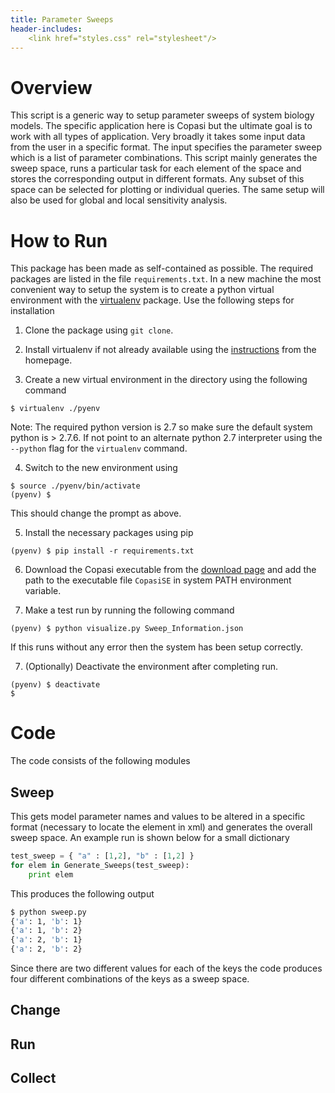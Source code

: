 ```yaml
---
title: Parameter Sweeps
header-includes:
    <link href="styles.css" rel="stylesheet"/>
---
```


# Overview

This script is a generic way to setup parameter sweeps of system
biology models. The specific application here is Copasi but the
ultimate goal is to work with all types of application. Very
broadly it takes some input data from the user in a specific
format. The input specifies the parameter sweep which is a list
of parameter combinations. This script mainly generates the sweep
space, runs a particular task for each element of the space and
stores the corresponding output in different formats. Any subset
of this space can be selected for plotting or individual
queries. The same setup will also be used for global and local
sensitivity analysis.

# How to Run

This package has been made as self-contained as possible. The required
packages are listed in the file `requirements.txt`. In a new machine
the most convenient way to setup the system is to create a python
virtual environment with the [virtualenv](https://virtualenv.pypa.io/en/latest/)
package. Use the following steps for installation

1. Clone the package using `git clone`.

2. Install virtualenv if not already available using the [instructions](https://virtualenv.pypa.io/en/latest/installation.html)
from the homepage.

3. Create a new virtual environment in the directory using the following command

```
$ virtualenv ./pyenv
```

Note: The required python version is 2.7 so make sure the default system python
is > 2.7.6. If not point to an alternate python 2.7 interpreter using the `--python`
flag for the `virtualenv` command.

4. Switch to the new environment using

```
$ source ./pyenv/bin/activate
(pyenv) $
```

This should change the prompt as above.

5. Install the necessary packages using pip

```
(pyenv) $ pip install -r requirements.txt
```

6. Download the Copasi executable from the [download page](https://github.com/copasi/COPASI/releases/download/Build-104/COPASI-4.16.104-Linux-64bit.tar.gz)
and add the path to the executable file `CopasiSE` in
system PATH environment variable.

6. Make a test run by running the following command

```
(pyenv) $ python visualize.py Sweep_Information.json
```

If this runs without any error then the system has been
setup correctly.

7. (Optionally) Deactivate the environment after completing
run.

```
(pyenv) $ deactivate
$
```

# Code

The code consists of the following modules

## Sweep

This gets model parameter names and values to be altered in a
specific format (necessary to locate the element in xml) and
generates the overall sweep space. An example run is shown below
for a small dictionary

```python
test_sweep = { "a" : [1,2], "b" : [1,2] }
for elem in Generate_Sweeps(test_sweep):
    print elem
```

This produces the following output

```bash
$ python sweep.py
{'a': 1, 'b': 1}
{'a': 1, 'b': 2}
{'a': 2, 'b': 1}
{'a': 2, 'b': 2}
```

Since there are two different values for each of the keys the
code produces four different combinations of the keys as a sweep
space.

## Change

## Run

## Collect
